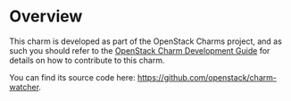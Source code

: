 # Overview

This charm is developed as part of the OpenStack Charms project, and as such you
should refer to the [OpenStack Charm Development Guide](https://github.com/openstack/charm-guide) for details on how
to contribute to this charm.

You can find its source code here: <https://github.com/openstack/charm-watcher>.
